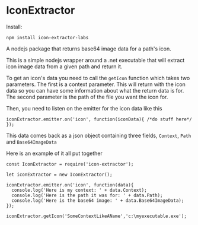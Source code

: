 # IconExtractor

Install:
```
npm install icon-extractor-labs
```

A nodejs package that returns base64 image data for a path's icon.

This is a simple nodejs wrapper around a .net executable that will extract icon image data from a given path and return it.

To get an icon's data you need to call the `getIcon` function which takes two parameters.
The first is a context parameter. This will return with the icon data so you can have some information about what the return
data is for. The second parameter is the path of the file you want the icon for.

Then, you need to listen on the emitter for the icon data like this

`iconExtractor.emitter.on('icon', function(iconData){ /*do stuff here*/ });`

This data comes back as a json object containing three fields, `Context`, `Path` and `Base64ImageData`

Here is an example of it all put together

```
const IconExtractor = require('icon-extractor');

let iconExtractor = new IconExtractor();

iconExtractor.emitter.on('icon', function(data){
  console.log('Here is my context: ' + data.Context);
  console.log('Here is the path it was for: ' + data.Path);
  console.log('Here is the base64 image: ' + data.Base64ImageData);
});

iconExtractor.getIcon('SomeContextLikeAName','c:\myexecutable.exe');
```
